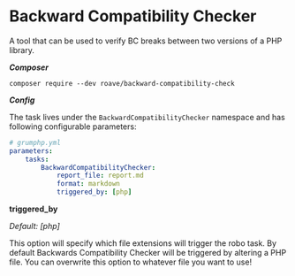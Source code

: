 # Backward Compatibility Checker

A tool that can be used to verify BC breaks between two versions of a PHP library.

***Composer***

```
composer require --dev roave/backward-compatibility-check
```

***Config***

The task lives under the `BackwardCompatibilityChecker` namespace and has following configurable parameters:

```yaml
# grumphp.yml
parameters:
    tasks:
        BackwardCompatibilityChecker:
            report_file: report.md
            format: markdown
            triggered_by: [php]
```


**triggered_by**

*Default: [php]*

This option will specify which file extensions will trigger the robo task.
By default Backwards Compatibility Checker will be triggered by altering a PHP file. 
You can overwrite this option to whatever file you want to use!
